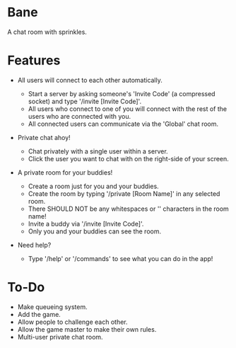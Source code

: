 # Bane
A chat room with sprinkles.

# Features
* All users will connect to each other automatically.
  * Start a server by asking someone's 'Invite Code' (a compressed socket) and type '/invite [Invite Code]'.
  * All users who connect to one of you will connect with the rest of the users who are connected with you.
  * All connected users can communicate via the 'Global' chat room.

* Private chat ahoy!
  * Chat privately with a single user within a server.
  * Click the user you want to chat with on the right-side of your screen.

* A private room for your buddies!
  * Create a room just for you and your buddies.
  * Create the room by typing '/private [Room Name]' in any selected room.
  * There SHOULD NOT be any whitespaces or '\' characters in the room name!
  * Invite a buddy via '/invite [Invite Code]'.
  * Only you and your buddies can see the room.

* Need help?
  * Type '/help' or '/commands' to see what you can do in the app!

# To-Do
* Make queueing system.
* Add the game.
* Allow people to challenge each other.
* Allow the game master to make their own rules.
* Multi-user private chat room.
